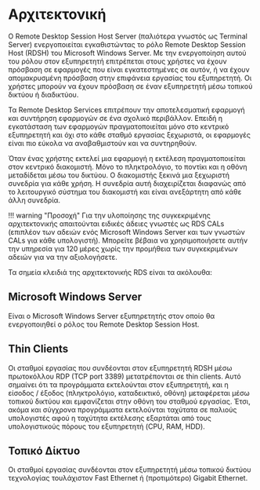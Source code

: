 # Αρχιτεκτονική

Ο Remote Desktop Session Host Server (παλιότερα γνωστός ως Terminal Server) ενεργοποιείται εγκαθιστώντας το ρόλο Remote Desktop Session Host (RDSH) του Microsoft Windows Server. Με την ενεργοποίηση αυτού του ρόλου στον εξυπηρετητή επιτρέπεται στους χρήστες να έχουν πρόσβαση σε εφαρμογές που είναι εγκατεστημένες σε αυτόν, ή να έχουν απομακρυσμένη πρόσβαση στην επιφάνεια εργασίας του εξυπηρετητή. Οι χρήστες μπορούν να έχουν πρόσβαση σε έναν εξυπηρετητή μέσω τοπικού δικτύου ή διαδικτύου.

Τα Remote Desktop Services επιτρέπουν την αποτελεσματική εφαρμογή και συντήρηση εφαρμογών σε ένα σχολικό περιβάλλον. Επειδή η εγκατάσταση των εφαρμογών πραγματοποιείται μόνο στο κεντρικό εξυπηρετητή και όχι στο κάθε σταθμό εργασίας ξεχωριστά, οι εφαρμογές είναι πιο εύκολα να αναβαθμιστούν και να συντηρηθούν.

Όταν ένας χρήστης εκτελεί μια εφαρμογή η εκτέλεση πραγματοποιείται στον κεντρικό διακομιστή. Μόνο το πληκτρολόγιο, το ποντίκι και η οθόνη μεταδίδεται μέσω του δικτύου. Ο διακομιστής ξεκινά μια ξεχωριστή συνεδρία για κάθε χρήση. Η συνεδρία αυτή διαχειρίζεται διαφανώς από το λειτουργικό σύστημα του διακομιστή και είναι ανεξάρτητη από κάθε άλλη συνεδρία.

!!! warning "Προσοχή"
   Για την υλοποίησης της συγκεκριμένης αρχιτεκτονικής απαιτούνται ειδικές άδειες γνωστές ως RDS CALs (επιπλέον των αδειών ενός Microsoft Windows Server και των γνωστών CALs για κάθε υπολογιστή). Μπορείτε βέβαια να χρησιμοποιήσετε αυτήν την υπηρεσία για 120 μέρες χωρίς την προμήθεια των συγκεκριμένων αδειών για να την αξιολογήσετε.

Τα σημεία κλειδιά της αρχιτεκτονικής RDS είναι τα ακόλουθα:

## Microsoft Windows Server

Είναι ο Microsoft Windows Server εξυπηρετητής στον οποίο θα ενεργοποιηθεί ο ρόλος του Remote Desktop Session Host.

## Thin Clients

Οι σταθμοί εργασίας που συνδέονται στον εξυπηρετητή RDSH μέσω πρωτοκόλλου RDP (TCP port 3389) μετατρέπονται σε thin clients. Αυτό σημαίνει ότι τα προγράμματα εκτελούνται στον εξυπηρετητή, και η είσοδος / έξοδος (πληκτρολόγιο, καταδεικτικό, οθόνη) μεταφέρεται μέσω τοπικού δικτύου και εμφανίζεται στην οθόνη του σταθμού εργασίας. Έτσι, ακόμα και σύγχρονα προγράμματα εκτελούνται ταχύτατα σε παλιούς υπολογιστές αφού η ταχύτητα εκτέλεσης εξαρτάται από τους υπολογιστικούς πόρους του εξυπηρετητή (CPU, RAM, HDD).

## Τοπικό Δίκτυο

Οι σταθμοί εργασίας συνδέονται στον εξυπηρετητή μέσω τοπικού δικτύου τεχνολογίας τουλάχιστον Fast Ethernet ή (προτιμότερο) Gigabit Ethernet.

